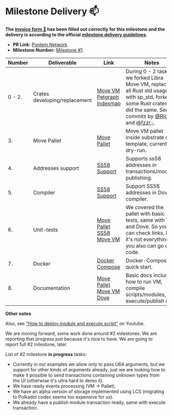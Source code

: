 # Milestone Delivery :mailbox:

**The [invoice form :pencil:](https://forms.gle/8Wx7nxtq8fKrsuEz8) has been filled out correctly for this milestone and the delivery is according to the official [milestone delivery guidelines](https://github.com/w3f/General-Grants-Program/blob/master/grants/milestone-deliverables-guidelines.md).**  

* **PR Link:** [Pontem Network](https://github.com/w3f/Open-Grants-Program/pull/138). 
* **Milestone Number:** [Milestone #1](https://github.com/w3f/Open-Grants-Program/blob/master/applications/pontem.md#milestone-1---pre-alpha-version-of-move-pallet).

| Number | Deliverable | Link | Notes |
| ------------- | ------------- | ------------- |------------- |
| 0 - 2. | Crates developing/replacement | [Move VM](https://github.com/dfinance/sp-move-vm/commits/master) [Petgraph](https://github.com/dfinance/petgraph/commits/master) [Indexmap](https://github.com/RIg410/indexmap/commits/master)   | During 0 - 2 tasks we forked Libra Move VM, replaced all Rust std usages with sp_std, forked some Rust crates and did the same. See commits by [@RIg410](https://github.com/RIg410) and [@fzzr-](https://github.com/fzzr-). | 
| 3. | Move Pallet | [Move Pallet](https://github.com/dfinance/sp-move/tree/master/pallets/sp-mvm) | Move VM pallet inside substrate node template, currently dry-run. |
| 4. | Addresses support | [SS58 Support](https://github.com/dfinance/sp-move/commit/45a2cfb4d33db5f4a5792b43de313b313d3ec3ca#diff-ca0cca5ccd74d8e068826c35fd076cac894c357c184a1cd8177a966e9d3be207) | Supports ss58 addresses in transactions/modules publishing. |
| 5. | Compiler | [SS58 Support](https://github.com/dfinance/move-tools/commits/master) | Support SS58 addresses in Dove compiler. |
| 6. | Unit-tests | [Move Pallet](https://github.com/dfinance/sp-move/tree/master/pallets/sp-mvm/tests) [SS58](https://github.com/dfinance/move-tools/blob/55c742795d7b3f240817712c2d66de17db1f5b3a/lang/src/compiler/ss58.rs#L65) [Move VM](https://github.com/dfinance/sp-move-vm) | We covered the pallet with basic unit tests, same with VM and Dove. So you can check links, but it's not everything, you also can go over code. |
| 7. | Docker | [Docker Compose](https://github.com/dfinance/sp-move/pull/4/commits/663335a17badeb589a4dd54b3dde93255555d1e3) | Docker-Compose for quick start. |
| 8. | Documentation | [Move Pallet](https://github.com/dfinance/sp-move/blob/master/README.md) [Move VM](https://github.com/dfinance/sp-move-vm/blob/master/README.md) [Dove](https://github.com/dfinance/move-tools/blob/master/README.md#dove) | Basic docs include: how to run VM, compile scripts/modules, execute/publish it. |

**Other notes**

Also, see ["How to deploy module and execute script"](https://youtu.be/IJLEbk4Sx7Y) on Youtube.

We are moving forward, some work done around #2 milestones. We are reporting that progress just because it's nice to have. We are going to report full #2 milestone, later. 

List of #2 milestone **in progress** tasks:

* Currently in our examples we allow only to pass U64 arguments, but we support for other kinds of arguments already, just we are looking how to make it possible to send transactions containing unknown types from the UI (otherwise it's ultra hard to demo it).
* We have ready events processing (VM -> Pallet). 
* We have an alpha version of storage implemented using LCS (migrating to Polkadot codec seems too expensive for us).
* We already have a publish module transaction ready, same with execute transaction.
  

